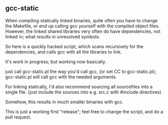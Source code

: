 ## gcc-static

When compiling statically linked binaries, quite often 
you have to change the Makefile, or end up calling gcc yourself with the compiled object files.
However, the linked shared libraries very often do have dependencies, not linked in;
what results in unresolved symbols.


So here is a quickly hacked script, which scans recursively for the dependencies,
and calls gcc with all the libraries to link.

It's work in progress; but working now basically.

just call gcc-static.pl the way you'd call gcc, (or set CC to gcc-static.pl);
gcc-static.pl will call gcc with the needed arguments.



For linking statically, I'd also recommend sourcing all sourcefiles into 
a single file. (just include the sources into e.g. src.c with #include directives)

Somehow, this results in much smaller binaries with gcc.


This is just a working first "release"; feel free to change the script, and do a pull request.




